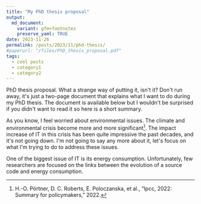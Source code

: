 ```yaml
---
title: "My PhD thesis proposal"
output:
  md_document:
    variant: gfm+footnotes
    preserve_yaml: TRUE
date: 2023-11-26
permalink: /posts/2023/11/phd-thesis/
#paperurl: "/files/PhD_thesis_proposal.pdf"
tags:
  - cool posts
  - category1
  - category2
---
```


PhD thesis proposal. What a strange way of putting it, isn't it? Don't run away, it's just a two-page document that explains what I want to do during my PhD thesis. The document is available below but I wouldn't be surprised if you didn't want to read it so here is a short summary.

As you know, I feel worried about environmental issues. The climate and environmental crisis become more and more significant[^1]. The impact increase of IT in this crisis has been quite impressive the past decades, and it's not going down. I'm not going to say any more about it, let's focus on what I'm trying to do to address these issues.

One of the biggest issue of IT is its energy consumption. Unfortunately, few researchers are focused on the links between the evolution of a source code and energy consumption.

[^1]: H.-O. Pörtner, D. C. Roberts, E. Poloczanska, et al., “Ipcc, 2022: Summary for policymakers,” 2022.

